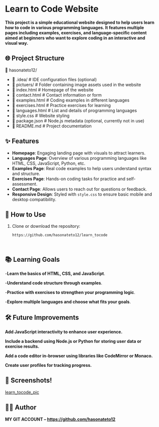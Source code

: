 # Learn to Code Website

**This project is a simple educational website designed to help users learn how to code in various programming languages. It features multiple pages including examples, exercises, and language-specific content aimed at beginners who want to explore coding in an interactive and visual way.**

## 🌐 Project Structure

📁 hasonateto12/
- 📁 .idea/ # IDE configuration files (optional)
- 📁 pictuers/ # Folder containing image assets used in the website
- 📄 index.html # Homepage of the website
- 📄 contact.html # Contact information or form
- 📄 examples.html # Coding examples in different languages
- 📄 exercises.html # Practice exercises for learning
- 📄 languages.html # List and details of programming languages
- 📄 style.css # Website styling
- 📄 package.json # Node.js metadata (optional, currently not in use)
- 📄 README.md # Project documentation



## ✨ Features

- **Homepage**: Engaging landing page with visuals to attract learners.
- **Languages Page**: Overview of various programming languages like HTML, CSS, JavaScript, Python, etc.
- **Examples Page**: Real code examples to help users understand syntax and structure.
- **Exercises Page**: Hands-on coding tasks for practice and self-assessment.
- **Contact Page**: Allows users to reach out for questions or feedback.
- **Responsive Design**: Styled with `style.css` to ensure basic mobile and desktop compatibility.

## 🚀 How to Use

1. Clone or download the repository:
   ```bash
   https://github.com/hasonateto12/learn_tocode




## 📚 Learning Goals
-**Learn the basics of HTML, CSS, and JavaScript**.

-**Understand code structure through examples**.

-**Practice with exercises to strengthen your programming logic**.

-**Explore multiple languages and choose what fits your goals**.



## 🛠️ Future Improvements
**Add JavaScript interactivity to enhance user experience.**

**Include a backend using Node.js or Python for storing user data or exercise results.**

**Add a code editor in-browser using libraries like CodeMirror or Monaco.**

**Create user profiles for tracking progress.**


## 📸 Screenshots!

[learn_tocode_pic](https://github.com/user-attachments/assets/011ca8dc-f85a-464a-b1d4-2f4a77d048e2)


## 🧑‍💻 Author
**MY GIT ACCOUNT – https://github.com/hasonateto12**
